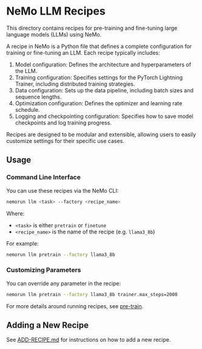 # NeMo LLM Recipes

This directory contains recipes for pre-training and fine-tuning large language models (LLMs) using NeMo.

A recipe in NeMo is a Python file that defines a complete configuration for training or fine-tuning an LLM. Each recipe typically includes:

1. Model configuration: Defines the architecture and hyperparameters of the LLM.
2. Training configuration: Specifies settings for the PyTorch Lightning Trainer, including distributed training strategies.
3. Data configuration: Sets up the data pipeline, including batch sizes and sequence lengths.
4. Optimization configuration: Defines the optimizer and learning rate schedule.
5. Logging and checkpointing configuration: Specifies how to save model checkpoints and log training progress.

Recipes are designed to be modular and extensible, allowing users to easily customize settings for their specific use cases.

## Usage

### Command Line Interface

You can use these recipes via the NeMo CLI:

```bash
nemorun llm <task> --factory <recipe_name>
```
Where:
- `<task>` is either `pretrain` or `finetune`
- `<recipe_name>` is the name of the recipe (e.g. `llama3_8b`)

For example:
```bash
nemorun llm pretrain --factory llama3_8b
```


### Customizing Parameters

You can override any parameter in the recipe:

```bash
nemorun llm pretrain --factory llama3_8b trainer.max_steps=2000
```

For more details around running recipes, see [pre-train](../../../../examples/llm/pretrain/README.md).

## Adding a New Recipe

See [ADD-RECIPE.md](ADD-RECIPE.md) for instructions on how to add a new recipe.